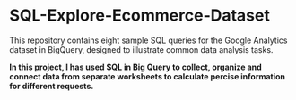 # SQL-Explore-Ecommerce-Dataset
This repository contains eight sample SQL queries for the Google Analytics dataset in BigQuery, designed to illustrate common data analysis tasks.

**In this project, I has used SQL in Big Query to collect, organize and connect data from separate worksheets to calculate percise information for different requests.**
